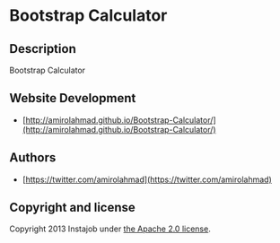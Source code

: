 Bootstrap Calculator
========================

## Description
Bootstrap Calculator

## Website Development
+ [http://amirolahmad.github.io/Bootstrap-Calculator/](http://amirolahmad.github.io/Bootstrap-Calculator/)

## Authors
+ [https://twitter.com/amirolahmad](https://twitter.com/amirolahmad)

## Copyright and license
Copyright 2013 Instajob under [the Apache 2.0 license](LICENSE).
